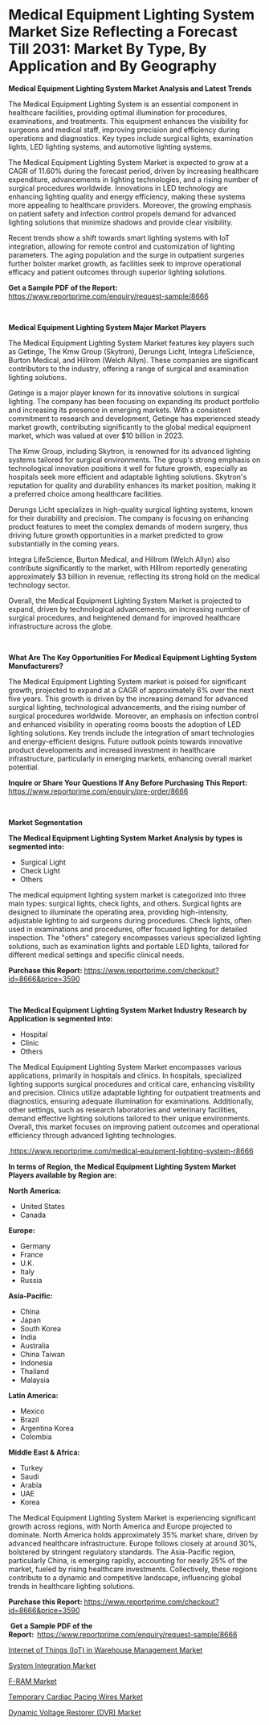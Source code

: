 <p><h1>Medical Equipment Lighting System Market Size Reflecting a Forecast Till 2031: Market By Type, By Application and By Geography</h1></p><p><strong>Medical Equipment Lighting System Market Analysis and Latest Trends</strong></p>
<p><p>The Medical Equipment Lighting System is an essential component in healthcare facilities, providing optimal illumination for procedures, examinations, and treatments. This equipment enhances the visibility for surgeons and medical staff, improving precision and efficiency during operations and diagnostics. Key types include surgical lights, examination lights, LED lighting systems, and automotive lighting systems. </p><p>The Medical Equipment Lighting System Market is expected to grow at a CAGR of 11.60% during the forecast period, driven by increasing healthcare expenditure, advancements in lighting technologies, and a rising number of surgical procedures worldwide. Innovations in LED technology are enhancing lighting quality and energy efficiency, making these systems more appealing to healthcare providers. Moreover, the growing emphasis on patient safety and infection control propels demand for advanced lighting solutions that minimize shadows and provide clear visibility.</p><p>Recent trends show a shift towards smart lighting systems with IoT integration, allowing for remote control and customization of lighting parameters. The aging population and the surge in outpatient surgeries further bolster market growth, as facilities seek to improve operational efficacy and patient outcomes through superior lighting solutions.</p></p>
<p><strong>Get a Sample PDF of the Report:&nbsp;</strong> <a href="https://www.reportprime.com/enquiry/request-sample/8666">https://www.reportprime.com/enquiry/request-sample/8666</a></p>
<p>&nbsp;</p>
<p><strong>Medical Equipment Lighting System Major Market Players</strong></p>
<p><p>The Medical Equipment Lighting System Market features key players such as Getinge, The Kmw Group (Skytron), Derungs Licht, Integra LifeScience, Burton Medical, and Hillrom (Welch Allyn). These companies are significant contributors to the industry, offering a range of surgical and examination lighting solutions.</p><p>Getinge is a major player known for its innovative solutions in surgical lighting. The company has been focusing on expanding its product portfolio and increasing its presence in emerging markets. With a consistent commitment to research and development, Getinge has experienced steady market growth, contributing significantly to the global medical equipment market, which was valued at over $10 billion in 2023.</p><p>The Kmw Group, including Skytron, is renowned for its advanced lighting systems tailored for surgical environments. The group's strong emphasis on technological innovation positions it well for future growth, especially as hospitals seek more efficient and adaptable lighting solutions. Skytron's reputation for quality and durability enhances its market position, making it a preferred choice among healthcare facilities.</p><p>Derungs Licht specializes in high-quality surgical lighting systems, known for their durability and precision. The company is focusing on enhancing product features to meet the complex demands of modern surgery, thus driving future growth opportunities in a market predicted to grow substantially in the coming years.</p><p>Integra LifeScience, Burton Medical, and Hillrom (Welch Allyn) also contribute significantly to the market, with Hillrom reportedly generating approximately $3 billion in revenue, reflecting its strong hold on the medical technology sector.</p><p>Overall, the Medical Equipment Lighting System Market is projected to expand, driven by technological advancements, an increasing number of surgical procedures, and heightened demand for improved healthcare infrastructure across the globe.</p></p>
<p>&nbsp;</p>
<p><strong>What Are The Key Opportunities For Medical Equipment Lighting System Manufacturers?</strong></p>
<p><p>The Medical Equipment Lighting System market is poised for significant growth, projected to expand at a CAGR of approximately 6% over the next five years. This growth is driven by the increasing demand for advanced surgical lighting, technological advancements, and the rising number of surgical procedures worldwide. Moreover, an emphasis on infection control and enhanced visibility in operating rooms boosts the adoption of LED lighting solutions. Key trends include the integration of smart technologies and energy-efficient designs. Future outlook points towards innovative product developments and increased investment in healthcare infrastructure, particularly in emerging markets, enhancing overall market potential.</p></p>
<p><strong>Inquire or Share Your Questions If Any Before Purchasing This Report:</strong> <a href="https://www.reportprime.com/enquiry/pre-order/8666">https://www.reportprime.com/enquiry/pre-order/8666</a></p>
<p>&nbsp;</p>
<p><strong>Market Segmentation</strong></p>
<p><strong>The Medical Equipment Lighting System Market Analysis by types is segmented into:</strong></p>
<p><ul><li>Surgical Light</li><li>Check Light</li><li>Others</li></ul></p>
<p><p>The medical equipment lighting system market is categorized into three main types: surgical lights, check lights, and others. Surgical lights are designed to illuminate the operating area, providing high-intensity, adjustable lighting to aid surgeons during procedures. Check lights, often used in examinations and procedures, offer focused lighting for detailed inspection. The "others" category encompasses various specialized lighting solutions, such as examination lights and portable LED lights, tailored for different medical settings and specific clinical needs.</p></p>
<p><strong>Purchase this Report:&nbsp;</strong><a href="https://www.reportprime.com/checkout?id=8666&price=3590">https://www.reportprime.com/checkout?id=8666&price=3590</a></p>
<p>&nbsp;</p>
<p><strong>The Medical Equipment Lighting System Market Industry Research by Application is segmented into:</strong></p>
<p><ul><li>Hospital</li><li>Clinic</li><li>Others</li></ul></p>
<p><p>The Medical Equipment Lighting System Market encompasses various applications, primarily in hospitals and clinics. In hospitals, specialized lighting supports surgical procedures and critical care, enhancing visibility and precision. Clinics utilize adaptable lighting for outpatient treatments and diagnostics, ensuring adequate illumination for examinations. Additionally, other settings, such as research laboratories and veterinary facilities, demand effective lighting solutions tailored to their unique environments. Overall, this market focuses on improving patient outcomes and operational efficiency through advanced lighting technologies.</p></p>
<p><a href="https://www.reportprime.com/medical-equipment-lighting-system-r8666">&nbsp;https://www.reportprime.com/medical-equipment-lighting-system-r8666</a></p>
<p><strong>In terms of Region, the Medical Equipment Lighting System Market Players available by Region are:</strong></p>
<p>
    <p> <strong> North America: </strong>
        <ul>
            <li>United States</li>
            <li>Canada</li>
        </ul>
        </p> 
    <p> <strong> Europe: </strong>
        <ul>
            <li>Germany</li>
            <li>France</li>
            <li>U.K.</li>
            <li>Italy</li>
            <li>Russia</li>
        </ul>
        </p> 
    <p> <strong> Asia-Pacific: </strong>
        <ul>
            <li>China</li>
            <li>Japan</li>
            <li>South Korea</li>
            <li>India</li>
            <li>Australia</li>
            <li>China Taiwan</li>
            <li>Indonesia</li>
            <li>Thailand</li>
            <li>Malaysia</li>
        </ul>
        </p> 
    <p> <strong> Latin America: </strong>
        <ul>
            <li>Mexico</li>
            <li>Brazil</li>
            <li>Argentina Korea</li>
            <li>Colombia</li>
        </ul>
        </p> 
    <p> <strong> Middle East & Africa: </strong>
        <ul>
            <li>Turkey</li>
            <li>Saudi</li>
            <li>Arabia</li>
            <li>UAE</li>
            <li>Korea</li>
        </ul>
    </p>
    </p>
<p><p>The Medical Equipment Lighting System Market is experiencing significant growth across regions, with North America and Europe projected to dominate. North America holds approximately 35% market share, driven by advanced healthcare infrastructure. Europe follows closely at around 30%, bolstered by stringent regulatory standards. The Asia-Pacific region, particularly China, is emerging rapidly, accounting for nearly 25% of the market, fueled by rising healthcare investments. Collectively, these regions contribute to a dynamic and competitive landscape, influencing global trends in healthcare lighting solutions.</p></p>
<p><strong>Purchase this Report: </strong><a href="https://www.reportprime.com/checkout?id=8666&price=3590">https://www.reportprime.com/checkout?id=8666&price=3590</a></p>
<p>&nbsp;<strong>Get a Sample PDF of the Report:&nbsp;&nbsp;</strong><a href="https://www.reportprime.com/enquiry/request-sample/8666">https://www.reportprime.com/enquiry/request-sample/8666</a></p>
<p><strong></strong></p>
<p><p><a href="https://issuu.com/reportprime-2/docs/internet-of-things-iot-in-warehouse_6e3ac5601b6358">Internet of Things (IoT) in Warehouse Management Market</a></p><p><a href="https://www.linkedin.com/pulse/global-system-integration-market-focus-application-end-use-industry-rd1xf?trackingId=0hswK7TuSjGkYuqAWPZOdQ%3D%3D">System Integration Market</a></p><p><a href="https://issuu.com/reportprime-2/docs/f-ram-market-size-2030.pptx_c60154da2d47f5">F-RAM Market</a></p><p><a href="https://github.com/nathandecarvalho/Market-Research-Report-List-5/blob/main/temporary-cardiac-pacing-wires-market.md">Temporary Cardiac Pacing Wires Market</a></p><p><a href="https://medium.com/@alberthenry754/the-dynamic-voltage-restorer-dvr-market-is-experiencing-higher-than-anticipated-demand-946405296a40">Dynamic Voltage Restorer (DVR) Market</a></p></p>